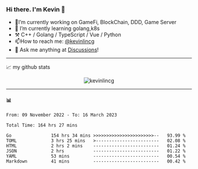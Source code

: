 ### Hi there. I'm Kevin 👋

- 🔭I’m currently working on GameFi, BlockChain, DDD, Game Server
- 🌱 I’m currently learning golang,k8s
-   :hammer_and_pick: C++ / Golang / TypeScript / Vue / Python
- 📫How to reach me: [@kevinlincg](https://twitter.com/kevinlincg) 
-   :thought_balloon: Ask me anything at [Discussions](https://github.com/kevinlincg/kevinlincg/discussions/new)!

---

📈 my github stats

<p align="center"> <img src="https://github-readme-stats-ouuan.vercel.app/api?username=kevinlincg&theme=dark&show_icons=true&count_private=true" alt="kevinlincg" />

---

#### :bar_chart: 

<!--START_SECTION:waka-->

```text
From: 09 November 2022 - To: 16 March 2023

Total Time: 164 hrs 27 mins

Go               154 hrs 34 mins >>>>>>>>>>>>>>>>>>>>>>>--   93.99 %
TOML             3 hrs 25 mins   >------------------------   02.08 %
HTML             2 hrs 2 mins    -------------------------   01.24 %
JSON             2 hrs           -------------------------   01.22 %
YAML             53 mins         -------------------------   00.54 %
Markdown         41 mins         -------------------------   00.42 %
```

<!--END_SECTION:waka-->
